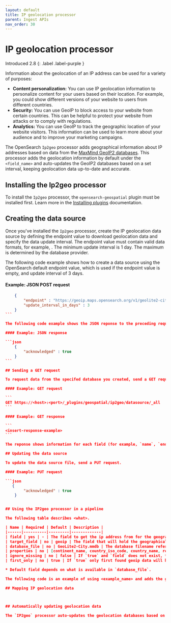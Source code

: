 ```yaml
---
layout: default
title: IP geolocation processor
parent: Ingest APIs
nav_order: 30
---
```


# IP geolocation processor 
Introduced 2.8
{: .label .label-purple }

Information about the geolocation of an IP address can be used for a variety of purposes:

-   **Content personalization:** You can use IP geolocation information to personalize content for your users based on their location. For example, you could show different versions of your website to users from different countries. 
-   **Security:** You can use GeoIP to block access to your website from certain countries. This can be helpful to protect your website from attacks or to comply with regulations.
-   **Analytics:** You can use GeoIP to track the geographic location of your website visitors. This information can be used to learn more about your audience and to improve your marketing campaigns. 

The OpenSearch `Ip2geo` processor adds geographical information about IP addresses based on data from the [MaxMind GeoIP2 databases](https://www.maxmind.com/en/geoip2-databases). This processor adds the geolocation information by default under the `<field_name>` and auto-updates the GeoIP2 databases based on a set interval, keeping geolocation data up-to-date and accurate. 

## Installing the Ip2geo processor

To install the `Ip2geo` processor, the `opensearch-geospatial` plugin must be installed first. Learn more in the [Installing plugins]({{site.url}}{{site.baseurl}}/install-and-configure/plugins/) documentation.

## Creating the data source

Once you've installed the `Ip2geo` processor, create the  IP geolocation data source by defining the endpoint value to download geolocation data and specify the data update interval. The endpoint value must contain valid data formats, for example, <insert-example>. The minimum update interval is 1 day. The maximum is determined by the database provider. 

The following code example shows how to create a data source using the OpenSearch default endpoint value, which is used if the endpoint value is empty, and update interval of 3 days.

#### Example: JSON POST request

````json
    {
        "endpoint" : "https://geoip.maps.opensearch.org/v1/geolite2-city/manifest.json",
        "update_interval_in_days" : 3
    }
```

The following code example shows the JSON reponse to the preceding request. A true JSON response means the request was successful and the server was able to process the request. If you receive a false JSON reponse, check the request to make sure it is valid, check the URL to make sure it is correct, or try again.

#### Example: JSON response

```json
    {
        "acknowledged" : true
    }
```

## Sending a GET request

To request data from the specifed database you created, send a GET request.  

#### Example: GET request

```
GET https://<host>:<port>/_plugins/geospatial/ip2geo/datasource/_all
```

#### Example: GET response

```
<insert-response-example>
```

The reponse shows information for each field (for example, `name`, `endpoint`, `provider`) in the data source file, when the data source file last updated successfully or failed (for example, `last_succeeded_at_in_epoch_millis`), and fields (for example, `fields`) added to the file since you last updated it.

## Updating the data source

To update the data source file, send a PUT request.

#### Example: PUT request

```json
   {
        "acknowledged" : true
    }


## Using the IP2geo processor in a pipeline

The following table describes <what>.

| Name | Required | Default | Description |
|------|----------|---------|-------------|
| field | yes | - | The field to get the ip address from for the geographical lookup. |
| target_field | no | geoip | The field that will hold the geographical information looked up from the Maxmind database. |
| database_file | no | GeoLite2-City.mmdb | The database filename referring to a database the module ships with (GeoLite2-City.mmdb, GeoLite2-Country.mmdb, or GeoLite2-ASN.mmdb) or a custom database in the ingest-geoip config directory. |
| properties | no | [continent_name, country_iso_code, country_name, region_iso_code, region_name, city_name, location] * | Controls what properties are added to the target_field based on the geoip lookup. |
| ignore_missing | no | false | If `true` and `field` does not exist, the processor quietly exits without modifying the document. |
| first_only | no | true | If `true` only first found geoip data will be returned, even if field contains array. |

* Default field depends on what is available in `database_file`.

The following code is an example of using <example_name> and adds the geographical information to the `geoip` field based on the `ip` field.

## Mapping IP geolocation data



## Automatically updating geolocation data

The `IP2geo` processor auto-updates the geolocation databases based on the specified interval. 